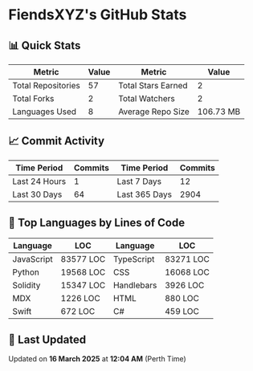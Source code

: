 # FiendsXYZ's GitHub Stats

## 📊 Quick Stats

| Metric               | Value       | Metric               | Value       |
|----------------------|-------------|----------------------|-------------|
| Total Repositories   | 57 | Total Stars Earned   | 2 |
| Total Forks          | 2 | Total Watchers       | 2 |
| Languages Used       | 8 | Average Repo Size    | 106.73 MB |

## 📈 Commit Activity

| Time Period      | Commits      | Time Period      | Commits      |
|------------------|--------------|------------------|--------------|
| Last 24 Hours    | 1 | Last 7 Days      | 12 |
| Last 30 Days     | 64 | Last 365 Days    | 2904 |

## 📝 Top Languages by Lines of Code

| Language       | LOC        | Language       | LOC        |
|----------------|------------|----------------|------------|
| JavaScript       | 83577 LOC  | TypeScript       | 83271 LOC  |
| Python       | 19568 LOC  | CSS       | 16068 LOC  |
| Solidity       | 15347 LOC  | Handlebars       | 3926 LOC  |
| MDX       | 1226 LOC  | HTML       | 880 LOC  |
| Swift       | 672 LOC  | C#       | 459 LOC  |

## 📅 Last Updated

Updated on **16 March 2025** at **12:04 AM** (Perth Time)
